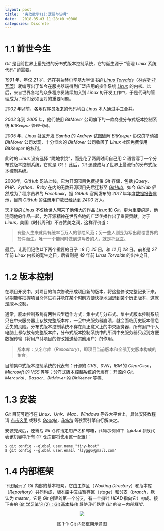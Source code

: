 ```yaml
---
layout: post
title:  "离散数学(1):逻辑与证明"
date:   2018-05-03 11:28:00 +0000
categories: Discrete
---
```


# 1.1 前世今生

*Git* 是目前世界上最先进的分布式版本控制系统，它的诞生源于 “管理 *Linux* 系统代码” 的需要。

*1991* 年，年仅 *21* 岁、还在芬兰赫尔辛基大学读书的 *[Linus Torvalds](https://en.wikipedia.org/wiki/Linus_Torvalds)*（[林纳斯·托瓦茨](https://baike.baidu.com/item/%E6%9E%97%E7%BA%B3%E6%96%AF%C2%B7%E6%89%98%E7%93%A6%E5%85%B9/2122821?fr=aladdin)）就编写出了如今在服务器端得到广泛应用的操作系统 *[Linux](https://baike.baidu.com/item/linux/27050)* 的内核。<!--excerpt-->此后，来自世界各地的众多程序员陆续加入到 *Linux* 的开发工作中，于是代码的管理成为了他们必须面对的重要问题。

*2002* 年以前，各地程序员发来的代码均由 *Linus* 本人通过手工合并。

*2002* 年到 *2005* 年，他们使用 *BitMover* 公司旗下的一款商业分布式版本控制系统 *BitKeeper* 管理代码。

*2005* 年，*Linux* 社区开发 *Samba* 的 *Andrew* 试图破解 *BitKeeper* 协议的举动被 *BitMover* 公司发现，十分恼火的 *BitMover* 公司收回了 *Linux* 社区免费使用 *BitKeeper* 的权利。

此时的 *Linus* 没有选择 “跪地求饶”，而是花了两周时间自己用 *C* 语言写了一个分布式版本控制系统，它就是 *Git*！ 此后，*Git* 迅速成为了世界上最流行的分布式版本控制系统。

2008年，*GitHub* 网站上线，它为开源项目免费提供 *Git* 存储，包括 *jQuery*、*PHP*、*Python*、*Ruby* 在内的无数开源项目先后迁移至 *[GitHub](https://github.com/)*。如今 *GitHub* 俨然成为了程序员界的 *Facebook*，据 *GitHub* 官网发布的 *2017* 年年度[数据报告](https://octoverse.github.com/)显示，目前 *GitHub* 的注册用户数已经达到 *2400* 万人。

天才般的 *Linus* 不仅给世人带来了他伟大的作品 *Linux* 和  *Git*，更为重要的是，他连同他的作品一起，为开源精神在世界各地的广泛传播作出了重要贡献。对于 *Linus*，美国《时代周刊》不吝赞美之词，这样评价道：

>有些人生来就具有统率百万人的领袖风范；另一些人则是为写出颠覆世界的软件而生。唯一一个能同时做到这两者的人，就是托瓦兹。

最后，让我们记住以下两个重要的日子：*8* 月 *25* 日，和 *12* 月 *28* 日。前者是 *27* 年前 *Linux* 内核的诞生之日，后者则是 *49* 年前 *Linus Torvalds* 的出生之日。


# 1.2 版本控制

在项目开发中，对项目的每次修改形成项目新的版本，将这些修改完整记录下来，以期能够把握项目总体进程并能在某个时刻方便快捷地回退到某个历史版本，这就是版本控制。

通常，版本控制系统有两种典型运作方式：集中式与分布式。集中式版本控制系统只在中央服务器上存放完整版本库，一旦中央服务器崩溃，就会面临历史版本信息丢失的风险。分布式版本控制系统不存在真正意义上的中央服务器，所有用户个人电脑上都存放有完整版本库，分布式版本控制系统中的所谓中央服务器只起到方便数据传输（将用户对项目的修改推送给其他用户）的作用。

>版本库：又名仓库（*Repository*），即项目当前版本和全部历史版本构成的集合。

目前集中式版本控制系统的代表有：开源的 *CVS*、*SVN*，*IBM* 的 *ClearCase*，*Microsoft* 的 *VSS* 等等；分布式版本控制系统的代表有：开源的 *Git*、*Mercurial*、*Bazaar*，*BitMover* 的 *BitKeeper* 等等。


# 1.3 安装

*Git* 目前可运行在 *Linux*、*Unix*、*Mac*、*Windows* 等各大平台上，具体安装教程请 [点击这里](https://www.liaoxuefeng.com/wiki/0013739516305929606dd18361248578c67b8067c8c017b000/00137396287703354d8c6c01c904c7d9ff056ae23da865a000) 或移步 *[Google](https://www.google.com.hk/)*、*[Baidu](https://www.baidu.com/)* 等搜索引擎自行解决之。

安装完成后，还需给 *Git* 仓库指定用户名和邮箱，代码示例如下（*global* 参数代表该机器中所有 *Git* 仓库都将使用这一配置）：

```
$ git config --global user.name "tiny-boat"
$ git config --global user.email "llygg6@gmail.com"
```


# 1.4 内部框架
下图展示了 *Git* 内部的基本框架，它由工作区（*Working Directory*）和版本库（*Repository*）共同构成，版本库中又由暂存区（*stage*）和分支（*branch*，默认为 *master*，它是 *Git* 创建的第一个分支，有一个指针 *HEAD* 指向它）构成。接下来的 [Git 学习笔记 (2)：Git 基本操作](https://www.longzf.com/git/2018/04/23/Git2_basic-operation.html) 将使我们熟悉 *Git* 的这一内部框架。

<div align='center'>
<img src="http://upload-images.jianshu.io/upload_images/6113920-a6436998275527f8?imageMogr2/auto-orient/strip%7CimageView2/2/w/1240">
<p> </p>
<p>图 1-1: Git 内部框架示意图</p>
</div>
